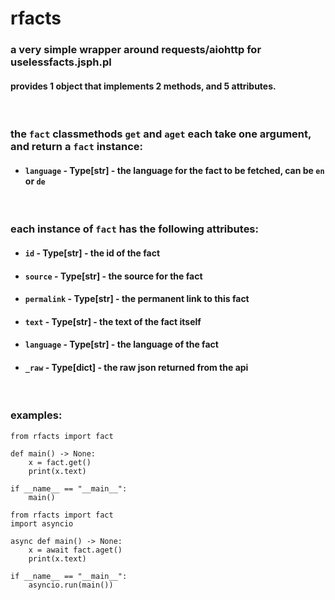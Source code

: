 # rfacts
### a very simple wrapper around requests/aiohttp for uselessfacts.jsph.pl
#### provides 1 object that implements 2 methods, and 5 attributes.
&nbsp;
### the `fact` classmethods `get` and `aget` each take one argument, and return a `fact` instance:
* #### `language` - Type[str] - the language for the fact to be fetched, can be `en` or `de`
&nbsp;
### each instance of `fact` has the following attributes:
* #### `id` - Type[str] - the id of the fact
* #### `source` - Type[str] - the source for the fact
* #### `permalink` - Type[str] - the permanent link to this fact
* #### `text` - Type[str] - the text of the fact itself
* #### `language` - Type[str] - the language of the fact
* #### `_raw` - Type[dict] - the raw json returned from the api
&nbsp;
### examples:
```
from rfacts import fact

def main() -> None:
    x = fact.get()
    print(x.text)

if __name__ == "__main__":
    main()
```

```
from rfacts import fact
import asyncio

async def main() -> None:
    x = await fact.aget()
    print(x.text)

if __name__ == "__main__":
    asyncio.run(main())
```
